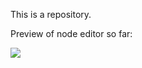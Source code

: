 This is a repository.

Preview of node editor so far:

![](https://raw.github.com/sadams9/IronCat/master/screenshot.png)

